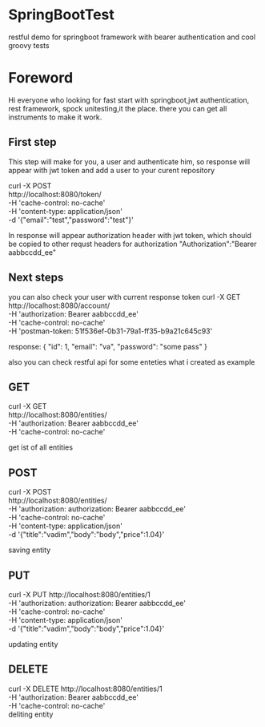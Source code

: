 # SpringBootTest
restful demo for springboot framework with bearer authentication and cool groovy tests


# Foreword
Hi everyone who looking for fast start with springboot,jwt authentication, rest framework, spock unitesting,it the place.
there you can get all instruments to make it work.

## First step
This step will make for you, a user and authenticate him, so response will appear with jwt token
and add a user to your curent repository

curl -X POST \
  http://localhost:8080/token/ \
  -H 'cache-control: no-cache' \
  -H 'content-type: application/json' \
  -d '{"email":"test","password":"test"}'
  
 In response will appear authorization header with jwt token, which should be copied to other requst headers for authorization 
 "Authorization":"Bearer aabbccdd_ee"
 
## Next steps
you can also check your user with current response token
curl -X GET \
  http://localhost:8080/account/ \
  -H 'authorization: Bearer aabbccdd_ee' \
  -H 'cache-control: no-cache' \
  -H 'postman-token: 51f536ef-0b31-79a1-ff35-b9a21c645c93'
  
  response:
  {
    "id": 1,
    "email": "va",
    "password": "some pass"
}

also you can check 
restful api for some enteties what i created as example

## GET
curl -X GET \
  http://localhost:8080/entities/ \
  -H 'authorization: Bearer aabbccdd_ee' \
  -H 'cache-control: no-cache'
  
  get ist of all entities
  
  ## POST
  curl -X POST \
  http://localhost:8080/entities/ \
  -H 'authorization: authorization: Bearer aabbccdd_ee' \
  -H 'cache-control: no-cache' \
  -H 'content-type: application/json' \
  -d '{"title":"vadim","body":"body","price":1.04}'

  saving entity

   ## PUT
  curl -X PUT
  http://localhost:8080/entities/1 \
  -H 'authorization: authorization: Bearer aabbccdd_ee' \
  -H 'cache-control: no-cache' \
  -H 'content-type: application/json' \
  -d '{"title":"vadim","body":"body","price":1.04}'

updating entity
  
  ## DELETE
curl -X DELETE
  http://localhost:8080/entities/1 \
  -H 'authorization: Bearer aabbccdd_ee' \
  -H 'cache-control: no-cache' \
  deliting entity
